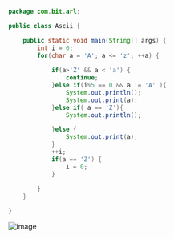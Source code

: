 ``` java  
package com.bit.arl;

public class Ascii {

	public static void main(String[] args) {
		int i = 0;
		for(char a = 'A'; a <= 'z'; ++a) {
			
			if(a>'Z' && a < 'a') {
				continue;	
			}else if(i%5 == 0 && a != 'A' ){
				System.out.println();
				System.out.print(a);
			}else if( a == 'Z'){
				System.out.println();

			}else {
				System.out.print(a);
			}
			++i;
			if(a == 'Z') {
				i = 0;
			}
				
		}
	}

}
```  
![image](https://user-images.githubusercontent.com/67041069/87432282-bff65100-c622-11ea-8487-a0f3d8111033.png)
